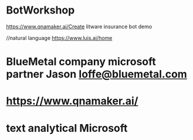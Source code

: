 

# BotWorkshop
https://www.qnamaker.ai/Create
litware insurance bot demo

//natural language 
https://www.luis.ai/home    

# BlueMetal company microsoft partner   Jason Ioffe@bluemetal.com 
# https://www.qnamaker.ai/  
# text analytical Microsoft 

